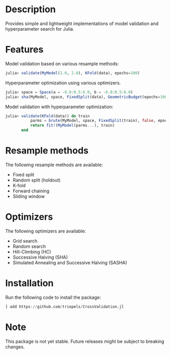 # Description
Provides simple and lightweight implementations of model validation and hyperparameter search for Julia. 

# Features
Model validation based on various resample methods:
```julia
julia> validate(MyModel(2.0, 2.0), KFold(data), epochs=100)
```

Hyperparameter optimization using various optimizers.
```julia
julia> space = Space(a = -6.0:0.5:6.0, b = -6.0:0.5:6.0)
julia> sha(MyModel, space, FixedSplit(data), GeometricBudget(epochs=100), 0.5, false)
```

Model validation with hyperparameter optimization:
```julia
julia> validate(KFold(data)) do train
           parms = brute(MyModel, space, FixedSplit(train), false, epochs=100)
           return fit!(MyModel(parms...), train)
       end
```

# Resample methods
The following resample methods are available:
* Fixed split
* Random split (holdout)
* K-fold
* Forward chaining
* Sliding window

# Optimizers
The following optimizers are available:
* Grid search
* Random search
* Hill-Climbing (HC)
* Successive Halving (SHA)
* Simulated Annealing and Successive Halving (SASHA)

# Installation
Run the following code to install the package:
```julia
] add https://github.com/triepels/CrossValidation.jl
```

# Note
This package is not yet stable. Future releases might be subject to breaking changes.
